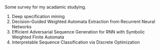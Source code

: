 Some survey for my acadamic studying.
1. Deep specification mining
2. Decision-Guided Weighted Automata Extraction from Recurrent Neural Networks
3. Efficient Adversarial Sequence Generation for RNN with Symbolic Weighted Finite Automata
4. Interpretable Sequence Classification via Discrete Optimization